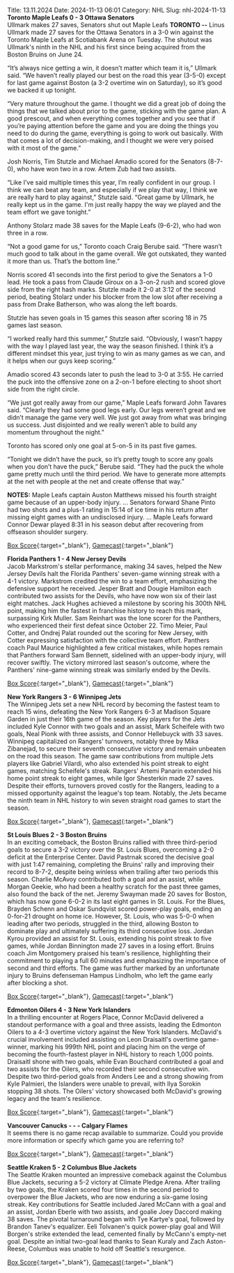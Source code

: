 Title: 13.11.2024
Date: 2024-11-13 06:01
Category: NHL 
Slug: nhl-2024-11-13 
**Toronto Maple Leafs 0 - 3 Ottawa Senators**  
Ullmark makes 27 saves, Senators shut out Maple Leafs
 **TORONTO --** <forge-entity title="Linus Ullmark" slug="linus-ullmark-8476999" code="player">Linus Ullmark</forge-entity> made 27 saves for the Ottawa Senators in a 3-0 win against the Toronto Maple Leafs at Scotiabank Arena on Tuesday. 
The shutout was Ullmark's ninth in the NHL and his first since being acquired from the Boston Bruins on June 24.

“It’s always nice getting a win, it doesn’t matter which team it is,” Ullmark said. “We haven’t really played our best on the road this year (3-5-0) except for last game against Boston (a 3-2 overtime win on Saturday), so it’s good we backed it up tonight.

“Very mature throughout the game. I thought we did a great job of doing the things that we talked about prior to the game, sticking with the game plan. A good prescout, and when everything comes together and you see that if you’re paying attention before the game and you are doing the things you need to do during the game, everything is going to work out basically. With that comes a lot of decision-making, and I thought we were very poised with it most of the game.”

<forge-entity title="Josh Norris" slug="josh-norris-8480064" code="player">Josh Norris</forge-entity>, <forge-entity title="Tim Stutzle" slug="tim-stutzle-8482116" code="player">Tim Stutzle</forge-entity> and <forge-entity title="Michael Amadio" slug="michael-amadio-8478020" code="player">Michael Amadio</forge-entity> scored for the Senators (8-7-0), who have won two in a row. <forge-entity title="Artem Zub" slug="artem-zub-8482245" code="player">Artem Zub</forge-entity> had two assists.

“Like I’ve said multiple times this year, I’m really confident in our group. I think we can beat any team, and especially if we play that way, I think we are really hard to play against,” Stutzle said. “Great game by Ullmark, he really kept us in the game. I'm just really happy the way we played and the team effort we gave tonight.”

<forge-entity title="Anthony Stolarz" slug="anthony-stolarz-8476932" code="player">Anthony Stolarz</forge-entity> made 38 saves for the Maple Leafs (9-6-2), who had won three in a row.

“Not a good game for us,” Toronto coach Craig Berube said. “There wasn’t much good to talk about in the game overall. We got outskated, they wanted it more than us. That’s the bottom line.”

Norris scored 41 seconds into the first period to give the Senators a 1-0 lead. He took a pass from <forge-entity title="Claude Giroux" slug="claude-giroux-8473512" code="player">Claude Giroux</forge-entity> on a 3-on-2 rush and scored glove side from the right hash marks. 
Stutzle made it 2-0 at 3:12 of the second period, beating Stolarz under his blocker from the low slot after receiving a pass from <forge-entity title="Drake Batherson" slug="drake-batherson-8480208" code="player">Drake Batherson</forge-entity>, who was along the left boards.

Stutzle has seven goals in 15 games this season after scoring 18 in 75 games last season.

“I worked really hard this summer,” Stutzle said. “Obviously, I wasn’t happy with the way I played last year, the way the season finished. I think it’s a different mindset this year, just trying to win as many games as we can, and it helps when our guys keep scoring.”

Amadio scored 43 seconds later to push the lead to 3-0 at 3:55. He carried the puck into the offensive zone on a 2-on-1 before electing to shoot short side from the right circle.

“We just got really away from our game,” Maple Leafs forward <forge-entity title="John Tavares" slug="john-tavares-8475166" code="player">John Tavares</forge-entity> said. “Clearly they had some good legs early. Our legs weren’t great and we didn’t manage the game very well. We just got away from what was bringing us success. Just disjointed and we really weren’t able to build any momentum throughout the night.”

Toronto has scored only one goal at 5-on-5 in its past five games.

“Tonight we didn’t have the puck, so it’s pretty tough to score any goals when you don’t have the puck,” Berube said. “They had the puck the whole game pretty much until the third period. We have to generate more attempts at the net with people at the net and create offense that way.”

**NOTES:** Maple Leafs captain <forge-entity title="Auston Matthews" slug="auston-matthews-8479318" code="player">Auston Matthews</forge-entity> missed his fourth straight game because of an upper-body injury. ... Senators forward <forge-entity title="Shane Pinto" slug="shane-pinto-8481596" code="player">Shane Pinto</forge-entity> had two shots and a plus-1 rating in 15:14 of ice time in his return after missing eight games with an undisclosed injury. ... Maple Leafs forward <forge-entity title="Connor Dewar" slug="connor-dewar-8480980" code="player">Connor Dewar</forge-entity> played 8:31 in his season debut after recovering from offseason shoulder surgery. 

[Box Score](/gamecenter/ott-vs-tor/2024/11/12/2024020245){:target="_blank"}, [Gamecast](https://www.nhl.com/news/ottawa-senators-toronto-maple-leafs-game-recap-november-12){:target="_blank"}<br>

**Florida Panthers 1 - 4 New Jersey Devils**  
Jacob Markstrom's stellar performance, making 34 saves, helped the New Jersey Devils halt the Florida Panthers' seven-game winning streak with a 4-1 victory. Markstrom credited the win to a team effort, emphasizing the defensive support he received. Jesper Bratt and Dougie Hamilton each contributed two assists for the Devils, who have now won six of their last eight matches. Jack Hughes achieved a milestone by scoring his 300th NHL point, making him the fastest in franchise history to reach this mark, surpassing Kirk Muller. Sam Reinhart was the lone scorer for the Panthers, who experienced their first defeat since October 22. Timo Meier, Paul Cotter, and Ondrej Palat rounded out the scoring for New Jersey, with Cotter expressing satisfaction with the collective team effort. Panthers coach Paul Maurice highlighted a few critical mistakes, while hopes remain that Panthers forward Sam Bennett, sidelined with an upper-body injury, will recover swiftly. The victory mirrored last season's outcome, where the Panthers' nine-game winning streak was similarly ended by the Devils. 

[Box Score](/gamecenter/njd-vs-fla/2024/11/12/2024020246){:target="_blank"}, [Gamecast](https://www.nhl.com/news/new-jersey-devils-florida-panthers-game-recap-november-12){:target="_blank"}<br>

**New York Rangers 3 - 6 Winnipeg Jets**  
The Winnipeg Jets set a new NHL record by becoming the fastest team to reach 15 wins, defeating the New York Rangers 6-3 at Madison Square Garden in just their 16th game of the season. Key players for the Jets included Kyle Connor with two goals and an assist, Mark Scheifele with two goals, Neal Pionk with three assists, and Connor Hellebuyck with 33 saves. Winnipeg capitalized on Rangers' turnovers, notably three by Mika Zibanejad, to secure their seventh consecutive victory and remain unbeaten on the road this season. The game saw contributions from multiple Jets players like Gabriel Vilardi, who also extended his point streak to eight games, matching Scheifele's streak. Rangers' Artemi Panarin extended his home point streak to eight games, while Igor Shesterkin made 27 saves. Despite their efforts, turnovers proved costly for the Rangers, leading to a missed opportunity against the league's top team. Notably, the Jets became the ninth team in NHL history to win seven straight road games to start the season. 

[Box Score](/gamecenter/wpg-vs-nyr/2024/11/12/2024020247){:target="_blank"}, [Gamecast](https://www.nhl.com/news/winnipeg-jets-new-york-rangers-game-recap-november-12){:target="_blank"}<br>

**St Louis Blues 2 - 3 Boston Bruins**  
In an exciting comeback, the Boston Bruins rallied with three third-period goals to secure a 3-2 victory over the St. Louis Blues, overcoming a 2-0 deficit at the Enterprise Center. David Pastrnak scored the decisive goal with just 1:47 remaining, completing the Bruins' rally and improving their record to 8-7-2, despite being winless when trailing after two periods this season. Charlie McAvoy contributed both a goal and an assist, while Morgan Geekie, who had been a healthy scratch for the past three games, also found the back of the net. Jeremy Swayman made 20 saves for Boston, which has now gone 6-0-2 in its last eight games in St. Louis. For the Blues, Brayden Schenn and Oskar Sundqvist scored power-play goals, ending an 0-for-21 drought on home ice. However, St. Louis, who was 5-0-0 when leading after two periods, struggled in the third, allowing Boston to dominate play and ultimately suffering its third consecutive loss. Jordan Kyrou provided an assist for St. Louis, extending his point streak to five games, while Jordan Binnington made 27 saves in a losing effort. Bruins coach Jim Montgomery praised his team's resilience, highlighting their commitment to playing a full 60 minutes and emphasizing the importance of second and third efforts. The game was further marked by an unfortunate injury to Bruins defenseman Hampus Lindholm, who left the game early after blocking a shot. 

[Box Score](/gamecenter/bos-vs-stl/2024/11/12/2024020248){:target="_blank"}, [Gamecast](https://www.nhl.com/news/boston-bruins-st-louis-blues-game-recap-november-12){:target="_blank"}<br>

**Edmonton Oilers 4 - 3 New York Islanders**  
In a thrilling encounter at Rogers Place, Connor McDavid delivered a standout performance with a goal and three assists, leading the Edmonton Oilers to a 4-3 overtime victory against the New York Islanders. McDavid's crucial involvement included assisting on Leon Draisaitl's overtime game-winner, marking his 999th NHL point and placing him on the verge of becoming the fourth-fastest player in NHL history to reach 1,000 points. Draisaitl shone with two goals, while Evan Bouchard contributed a goal and two assists for the Oilers, who recorded their second consecutive win. Despite two third-period goals from Anders Lee and a strong showing from Kyle Palmieri, the Islanders were unable to prevail, with Ilya Sorokin stopping 38 shots. The Oilers' victory showcased both McDavid's growing legacy and the team's resilience. 

[Box Score](/gamecenter/nyi-vs-edm/2024/11/12/2024020249){:target="_blank"}, [Gamecast](https://www.nhl.com/news/new-york-islanders-edmonton-oilers-game-recap-november-12){:target="_blank"}<br>

**Vancouver Canucks - - - Calgary Flames**  
It seems there is no game recap available to summarize. Could you provide more information or specify which game you are referring to? 

[Box Score](/gamecenter/cgy-vs-van/2024/11/12/2024020250){:target="_blank"}, [Gamecast](https://www.nhl.com/news/calgary-flames-vancouver-canucks-game-recap-november-12){:target="_blank"}<br>

**Seattle Kraken 5 - 2 Columbus Blue Jackets**  
The Seattle Kraken mounted an impressive comeback against the Columbus Blue Jackets, securing a 5-2 victory at Climate Pledge Arena. After trailing by two goals, the Kraken scored four times in the second period to overpower the Blue Jackets, who are now enduring a six-game losing streak. Key contributions for Seattle included Jared McCann with a goal and an assist, Jordan Eberle with two assists, and goalie Joey Daccord making 38 saves. The pivotal turnaround began with Tye Kartye's goal, followed by Brandon Tanev's equalizer. Eeli Tolvanen's quick power-play goal and Will Borgen's strike extended the lead, cemented finally by McCann's empty-net goal. Despite an initial two-goal lead thanks to Sean Kuraly and Zach Aston-Reese, Columbus was unable to hold off Seattle's resurgence. 

[Box Score](/gamecenter/cbj-vs-sea/2024/11/12/2024020251){:target="_blank"}, [Gamecast](https://www.nhl.com/news/columbus-blue-jackets-seattle-kraken-game-recap-november-12){:target="_blank"}<br>

